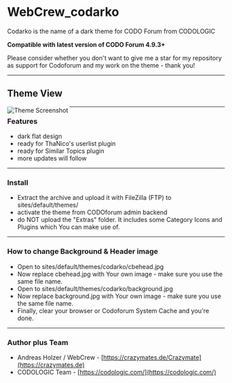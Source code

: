 # WebCrew_codarko
 Codarko is the name of a dark theme for CODO Forum from CODOLOGIC

**Compatible with latest version of CODO Forum 4.9.3+**

Please consider whether you don't want to give me a star for my repository as support for Codoforum and my work on the theme - thank you!

***


## Theme View
<a href="http://crazymates.de">
    <img src="https://github.com/WebCrew/WebCrew_codarko/blob/master/thumbnail.png?raw=true" alt="Theme Screenshot"
         title="CODO Forum Codarko Theme - Standard View" align="left" />
</a>

***



### Features
- dark flat design
- ready for ThaNico's userlist plugin
- ready for Similar Topics plugin
- more updates will follow

***



### Install
- Extract the archive and upload it with FileZilla (FTP) to sites/default/themes/
- activate the theme from CODOforum admin backend
- do NOT upload the "Extras" folder. It includes some Category Icons and Plugins which You can make use of.

***


### How to change Background & Header image
- Open to sites/default/themes/codarko/cbehead.jpg
- Now replace cbehead.jpg with Your own image - make sure you use the same file name.
- Open to sites/default/themes/codarko/background.jpg
- Now replace background.jpg with Your own image - make sure you use the same file name.
- Finally, clear your browser or Codoforum System Cache and you're done.

***



### Author plus Team
- Andreas Holzer / WebCrew - [https://crazymates.de/Crazymate](https://crazymates.de)
- CODOLOGIC Team - [https://codologic.com/](https://codologic.com/)

